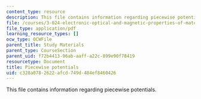 ```yaml
---
content_type: resource
description: This file contains information regarding piecewise potentials.
file: /courses/3-024-electronic-optical-and-magnetic-properties-of-materials-spring-2013/c328a0782622afcd749d484ef8460426_MIT3_024S13_study3.pdf
file_type: application/pdf
learning_resource_types: []
ocw_type: OCWFile
parent_title: Study Materials
parent_type: CourseSection
parent_uid: f72b4413-96ab-aaff-a22c-899e90f78419
resourcetype: Document
title: Piecewise potentials
uid: c328a078-2622-afcd-749d-484ef8460426
---
```

This file contains information regarding piecewise potentials.

